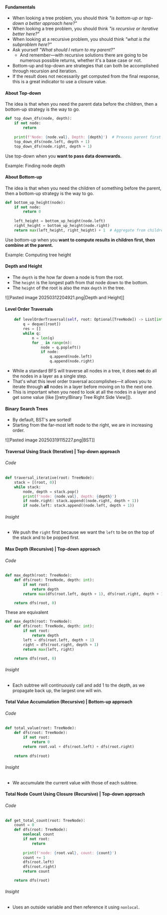 #### Fundamentals
- When looking a tree problem, you should think _"is bottom-up or top-down a better approach here?"_
- When looking a tree problem, you should think _"is recursive or iterative better here?"_
- When looking at a recursive problem, you should think _"what is the subproblem here?"_
- Ask yourself _"What should I return to my parent?"_
	- And remember—with recursive solutions there are going to be numerous possible returns, whether it's a base case or not.
- Bottom-up and top-down are strategies that can both be accomplished through recursion and iteration.
- If the result does not necessarily get computed from the final response, this is a great indicator to use a closure value.
#### About Top-down
The idea is that when you need the parent data before the children, then a bottom-up strategy is the way to go.

```python "title:Top-down approach"
def top_down_dfs(node, depth):
    if not node:
        return
    
    print(f'Node: {node.val}, Depth: {depth}')  # Process parent first
    top_down_dfs(node.left, depth + 1)
    top_down_dfs(node.right, depth + 1)
```

Use top-down when you **want to pass data downwards.**

Example: Finding node depth
#### About Bottom-up
The idea is that when you need the children of something before the parent, then a bottom-up strategy is the way to go.

```python title:"Bottom-up approach"
def bottom_up_height(node):
    if not node:
        return 0
    
    left_height = bottom_up_height(node.left)
    right_height = bottom_up_height(node.right)
    return max(left_height, right_height) + 1  # Aggregate from children
```

Use bottom-up when you **want to compute results in children first, then combine at the parent.**

Example: Computing tree height

#### Depth and Height
- The `depth` is the how far down a node is from the root.
- The `height` is the longest path from that node down to the bottom.
- The `height` of the root is also the max `depth` in the tree.

![[Pasted image 20250312204921.png|Depth and Height]]

#### Level Order Traversals

```python
    def levelOrderTraversal(self, root: Optional[TreeNode]) -> List[int]:
        q = deque([root])
        res = []
        while q:
            n = len(q)
            for _ in range(n):
                node = q.popleft()
                if node:
                    q.append(node.left)
                    q.append(node.right)
```

- While a standard BFS will traverse all nodes in a tree, it does **not** do all the nodes in a layer as a single step.
- That's what this level order traversal accomplishes—it allows you to iterate through **all** nodes in a layer before moving on to the next one.
- This is important when you need to look at all the nodes in a layer and get some value (like [[retry/Binary Tree Right Side View]]).

#### Binary Search Trees
- By default, BST's are sorted!
- Starting from the far-most left node to the right, we are in increasing order.

![[Pasted image 20250319115227.png|BST]]
#### Traversal Using Stack (Iterative) | Top-down approach

###### Code

```python
def traversal_iterative(root: TreeNode):
    stack = [(root, 0)]
    while stack:
        node, depth = stack.pop()
        print(f'node: {node.val}, depth: {depth}')
        if node.right: stack.append((node.right, depth + 1))
        if node.left: stack.append((node.left, depth + 1))
```

###### Insight
- We push the `right` first because we want the `left` to be on the top of the stack and to be popped first. 

#### Max Depth (Recursive) | Top-down approach

###### Code
```python
def max_depth(root: TreeNode):
    def dfs(root: TreeNode, depth: int):
        if not root:
            return depth
        return max(dfs(root.left, depth + 1), dfs(root.right, depth + 1))

    return dfs(root, 0)
```

These are equivalent

```python
def max_depth(root: TreeNode):
    def dfs(root: TreeNode, depth: int):
        if not root:
            return depth
        left = dfs(root.left, depth + 1)
        right = dfs(root.right, depth + 1)
        return max(left, right)

    return dfs(root, 0)
```
###### Insight
- Each subtree will continuously call and add 1 to the depth, as we propagate back up, the largest one will win.

#### Total Value Accumulation (Recursive) | Bottom-up approach

###### Code
```python
def total_value(root: TreeNode):
    def dfs(root: TreeNode):
        if not root:
            return 0
        return root.val + dfs(root.left) + dfs(root.right)
        
    return dfs(root)
```
###### Insight
- We accumulate the current value with those of each subtree.

#### Total Node Count Using Closure (Recursive) | Top-down approach

###### Code
```python
def get_total_count(root: TreeNode):
    count = 0
    def dfs(root: TreeNode):
        nonlocal count
        if not root:
            return 
        
        print(f'node: {root.val}, count: {count}')
        count += 1
        dfs(root.left)
        dfs(root.right)
        return count

    return dfs(root)
```
###### Insight
- Uses an outside variable and then reference it using `nonlocal`.

